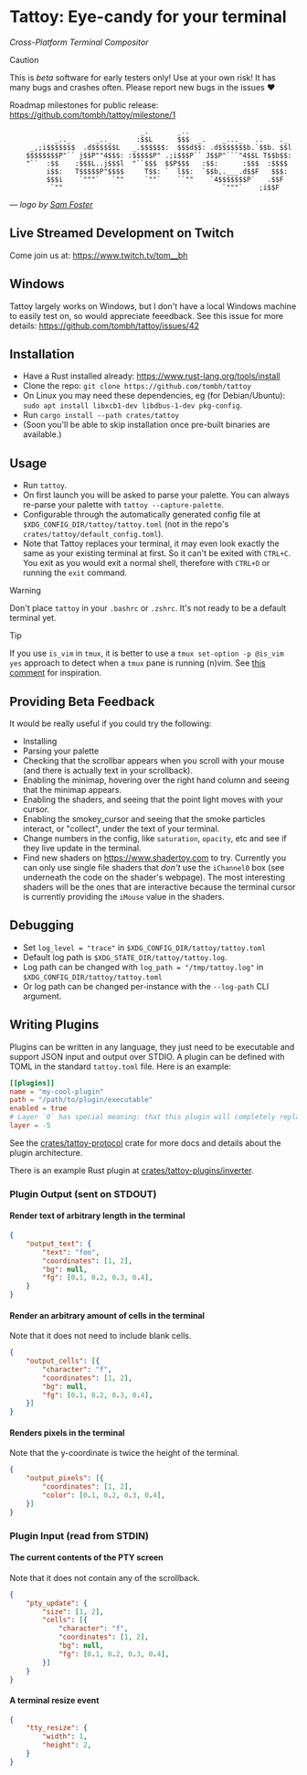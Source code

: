 # Tattoy: Eye-candy for your terminal

_Cross-Platform Terminal Compositor_


> [!CAUTION]
> This is _beta_ software for early testers only! Use at your own risk!
> It has many bugs and crashes often. Please report new bugs in the issues ❤️

Roadmap milestones for public release: https://github.com/tombh/tattoy/milestone/1


```
                                _.       _..
           _.._      _.._      :$$L      $$$  _.    _..._   ..    ._
     _,;i$$$$$$$  .d$$$$$$L   _.$$$$$$:  $$$d$$: .d$$$$$$$b.`$$b. $$l
    $$$$$$$$P"`` j$$P""4$$$: :$$$$$P" .;i$$$P`` J$$P"```"4$$L T$$b$$:
    "``  :$$    :$$$L..j$$$l  "``$$$  $$P$$$   :$$:      :$$$  :$$$$
         i$$:   T$$$$$P"$$$$     T$$: `  l$$:  `$$b,.___.d$$F   $$$:
         $$$i    `"""`   `""     `""`    ``""    `4$$$$$$$P`   .$$F
          `""                                       `"""`    ;i$$F
```
— _logo by [Sam Foster](https://cmang.org)_

## Live Streamed Development on Twitch
Come join us at: https://www.twitch.tv/tom__bh

## Windows
Tattoy largely works on Windows, but I don't have a local Windows machine to easily test on, so would appreciate feeedback. See this issue for more details: https://github.com/tombh/tattoy/issues/42

## Installation
* Have a Rust installed already: https://www.rust-lang.org/tools/install
* Clone the repo: `git clone https://github.com/tombh/tattoy`
* On Linux you may need these dependencies, eg (for Debian/Ubuntu): `sudo apt install libxcb1-dev libdbus-1-dev pkg-config`.
* Run `cargo install --path crates/tattoy`
* (Soon you'll be able to skip installation once pre-built binaries are available.)

## Usage
* Run `tattoy`.
* On first launch you will be asked to parse your palette. You can always re-parse your palette with `tattoy --capture-palette`.
* Configurable through the automatically generated config file at `$XDG_CONFIG_DIR/tattoy/tattoy.toml` (not in the repo's `crates/tattoy/default_config.toml`).
* Note that Tattoy replaces your terminal, it may even look exactly the same as your existing terminal at first. So it can't be exited with `CTRL+C`. You exit as you would exit a normal shell, therefore with `CTRL+D` or running the `exit` command.

> [!WARNING]
> Don't place `tattoy` in your `.bashrc` or `.zshrc`. It's not ready to be a default terminal yet.

> [!TIP]
> If you use `is_vim` in `tmux`, it is better to use a `tmux set-option -p @is_vim yes` approach to detect when a `tmux` pane is running (n)vim. See [this comment](https://github.com/christoomey/vim-tmux-navigator/issues/295#issuecomment-1123455337) for inspiration.

## Providing Beta Feedback
It would be really useful if you could try the following:
* Installing
* Parsing your palette
* Checking that the scrollbar appears when you scroll with your mouse (and there is actually text in your scrollback).
* Enabling the minimap, hovering over the right hand column and seeing that the minimap appears.
* Enabling the shaders, and seeing that the point light moves with your cursor.
* Enabling the smokey_cursor and seeing that the smoke particles interact, or "collect", under the text of your terminal.
* Change numbers in the config, like `saturation`, `opacity`, etc and see if they live update in the terminal.
* Find new shaders on https://www.shadertoy.com to try. Currently you can only use single file shaders that _don't_ use the `iChannel0` box (see underneath the code on the shader's webpage). The most interesting shaders will be the ones that are interactive because the terminal cursor is currently providing the `iMouse` value in the shaders.

## Debugging
* Set `log_level = "trace"` in `$XDG_CONFIG_DIR/tattoy/tattoy.toml`
* Default log path is `$XDG_STATE_DIR/tattoy/tattoy.log`.
* Log path can be changed with `log_path = "/tmp/tattoy.log"` in `$XDG_CONFIG_DIR/tattoy/tattoy.toml`
* Or log path can be changed per-instance with the `--log-path` CLI argument.

## Writing Plugins
Plugins can be written in any language, they just need to be executable and support JSON input and output over STDIO. A plugin can be defined with TOML in the standard `tattoy.toml` file. Here is an example:
```toml
[[plugins]]
name = "my-cool-plugin"
path = "/path/to/plugin/executable"
enabled = true
# Layer `0` has special meaning: that this plugin will completely replace the user's TTY.
layer = -5
```

See the [crates/tattoy-protocol](crates/tattoy-protocol) crate for more docs and details about the plugin architecture.

There is an example Rust plugin at [crates/tattoy-plugins/inverter](crates/tattoy-plugins/inverter).

### Plugin Output (sent on STDOUT)

#### Render text of arbitrary length in the terminal
```json
{
    "output_text": {
        "text": "foo",
        "coordinates": [1, 2],
        "bg": null,
        "fg": [0.1, 0.2, 0.3, 0.4],
    }
}
```

#### Render an arbitrary amount of cells in the terminal
Note that it does not need to include blank cells.
```json
{
    "output_cells": [{
        "character": "f",
        "coordinates": [1, 2],
        "bg": null,
        "fg": [0.1, 0.2, 0.3, 0.4],
    }]
}
```

#### Renders pixels in the terminal
Note that the y-coordinate is twice the height of the terminal.
```json
{
    "output_pixels": [{
        "coordinates": [1, 2],
        "color": [0.1, 0.2, 0.3, 0.4],
    }]
}
```

### Plugin Input (read from STDIN)

#### The current contents of the PTY screen
Note that it does not contain any of the scrollback.
```json
{
    "pty_update": {
        "size": [1, 2],
        "cells": [{
            "character": "f",
            "coordinates": [1, 2],
            "bg": null,
            "fg": [0.1, 0.2, 0.3, 0.4],
        }]
    }
}

```

#### A terminal resize event
```json
{
    "tty_resize": {
        "width": 1,
        "height": 2,
    }
}
```

